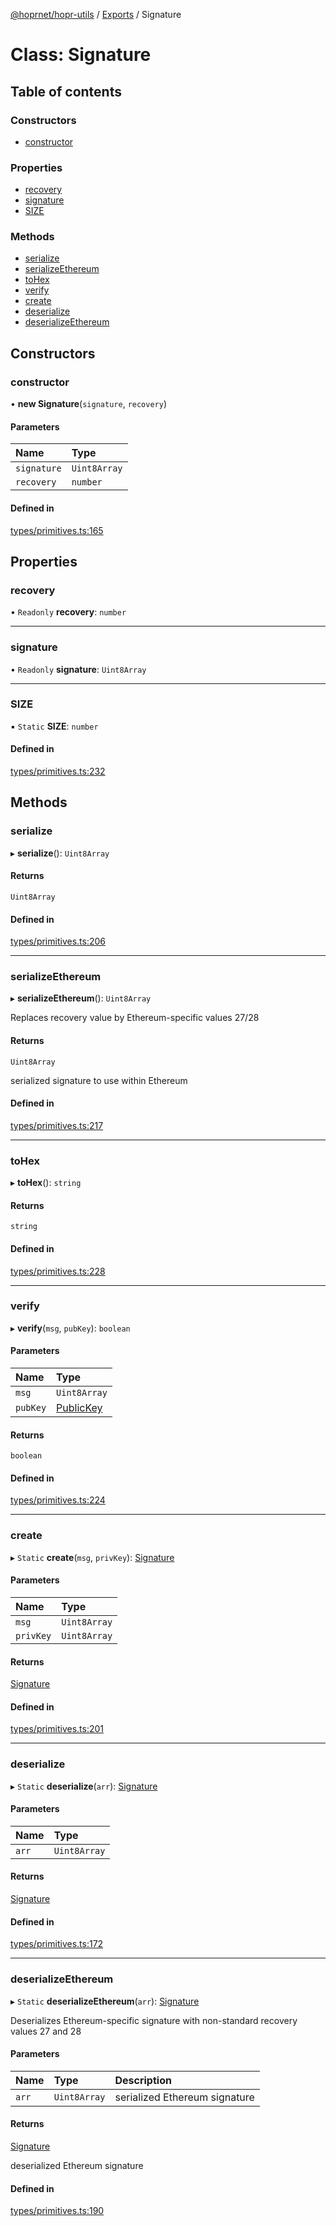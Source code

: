 [@hoprnet/hopr-utils](../README.md) / [Exports](../modules.md) / Signature

# Class: Signature

## Table of contents

### Constructors

- [constructor](signature.md#constructor)

### Properties

- [recovery](signature.md#recovery)
- [signature](signature.md#signature)
- [SIZE](signature.md#size)

### Methods

- [serialize](signature.md#serialize)
- [serializeEthereum](signature.md#serializeethereum)
- [toHex](signature.md#tohex)
- [verify](signature.md#verify)
- [create](signature.md#create)
- [deserialize](signature.md#deserialize)
- [deserializeEthereum](signature.md#deserializeethereum)

## Constructors

### constructor

• **new Signature**(`signature`, `recovery`)

#### Parameters

| Name | Type |
| :------ | :------ |
| `signature` | `Uint8Array` |
| `recovery` | `number` |

#### Defined in

[types/primitives.ts:165](https://github.com/hoprnet/hoprnet/blob/master/packages/utils/src/types/primitives.ts#L165)

## Properties

### recovery

• `Readonly` **recovery**: `number`

___

### signature

• `Readonly` **signature**: `Uint8Array`

___

### SIZE

▪ `Static` **SIZE**: `number`

#### Defined in

[types/primitives.ts:232](https://github.com/hoprnet/hoprnet/blob/master/packages/utils/src/types/primitives.ts#L232)

## Methods

### serialize

▸ **serialize**(): `Uint8Array`

#### Returns

`Uint8Array`

#### Defined in

[types/primitives.ts:206](https://github.com/hoprnet/hoprnet/blob/master/packages/utils/src/types/primitives.ts#L206)

___

### serializeEthereum

▸ **serializeEthereum**(): `Uint8Array`

Replaces recovery value by Ethereum-specific values 27/28

#### Returns

`Uint8Array`

serialized signature to use within Ethereum

#### Defined in

[types/primitives.ts:217](https://github.com/hoprnet/hoprnet/blob/master/packages/utils/src/types/primitives.ts#L217)

___

### toHex

▸ **toHex**(): `string`

#### Returns

`string`

#### Defined in

[types/primitives.ts:228](https://github.com/hoprnet/hoprnet/blob/master/packages/utils/src/types/primitives.ts#L228)

___

### verify

▸ **verify**(`msg`, `pubKey`): `boolean`

#### Parameters

| Name | Type |
| :------ | :------ |
| `msg` | `Uint8Array` |
| `pubKey` | [PublicKey](publickey.md) |

#### Returns

`boolean`

#### Defined in

[types/primitives.ts:224](https://github.com/hoprnet/hoprnet/blob/master/packages/utils/src/types/primitives.ts#L224)

___

### create

▸ `Static` **create**(`msg`, `privKey`): [Signature](signature.md)

#### Parameters

| Name | Type |
| :------ | :------ |
| `msg` | `Uint8Array` |
| `privKey` | `Uint8Array` |

#### Returns

[Signature](signature.md)

#### Defined in

[types/primitives.ts:201](https://github.com/hoprnet/hoprnet/blob/master/packages/utils/src/types/primitives.ts#L201)

___

### deserialize

▸ `Static` **deserialize**(`arr`): [Signature](signature.md)

#### Parameters

| Name | Type |
| :------ | :------ |
| `arr` | `Uint8Array` |

#### Returns

[Signature](signature.md)

#### Defined in

[types/primitives.ts:172](https://github.com/hoprnet/hoprnet/blob/master/packages/utils/src/types/primitives.ts#L172)

___

### deserializeEthereum

▸ `Static` **deserializeEthereum**(`arr`): [Signature](signature.md)

Deserializes Ethereum-specific signature with
non-standard recovery values 27 and 28

#### Parameters

| Name | Type | Description |
| :------ | :------ | :------ |
| `arr` | `Uint8Array` | serialized Ethereum signature |

#### Returns

[Signature](signature.md)

deserialized Ethereum signature

#### Defined in

[types/primitives.ts:190](https://github.com/hoprnet/hoprnet/blob/master/packages/utils/src/types/primitives.ts#L190)

